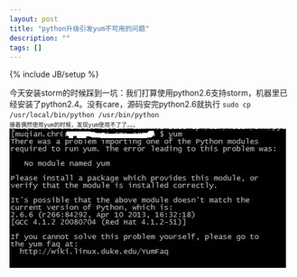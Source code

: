 ```yaml
---
layout: post
title: "python升级引发yum不可用的问题"
description: ""
tags: []
---
```

{% include JB/setup %}

今天安装storm的时候踩到一坑：我们打算使用python2.6支持storm，机器里已经安装了python2.4。没有care，源码安完python2.6就执行
<code>sudo cp /usr/local/bin/python /usr/bin/python<code>
接着偶然使用yum的时候，发现yum使用不了了。。。
![error](/img/1.jpg)


